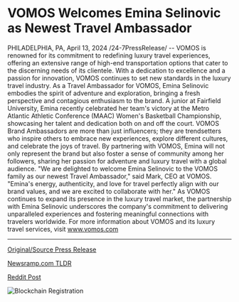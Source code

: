 # VOMOS Welcomes Emina Selinovic as Newest Travel Ambassador

PHILADELPHIA, PA, April 13, 2024 /24-7PressRelease/ -- VOMOS is renowned for its commitment to redefining luxury travel experiences, offering an extensive range of high-end transportation options that cater to the discerning needs of its clientele. With a dedication to excellence and a passion for innovation, VOMOS continues to set new standards in the luxury travel industry.  As a Travel Ambassador for VOMOS, Emina Selinovic embodies the spirit of adventure and exploration, bringing a fresh perspective and contagious enthusiasm to the brand. A junior at Fairfield University, Emina recently celebrated her team's victory at the Metro Atlantic Athletic Conference (MAAC) Women's Basketball Championship, showcasing her talent and dedication both on and off the court.  VOMOS Brand Ambassadors are more than just influencers; they are trendsetters who inspire others to embrace new experiences, explore different cultures, and celebrate the joys of travel. By partnering with VOMOS, Emina will not only represent the brand but also foster a sense of community among her followers, sharing her passion for adventure and luxury travel with a global audience. "We are delighted to welcome Emina Selinovic to the VOMOS family as our newest Travel Ambassador," said Mark, CEO at VOMOS. "Emina's energy, authenticity, and love for travel perfectly align with our brand values, and we are excited to collaborate with her."  As VOMOS continues to expand its presence in the luxury travel market, the partnership with Emina Selinovic underscores the company's commitment to delivering unparalleled experiences and fostering meaningful connections with travelers worldwide. For more information about VOMOS and its luxury travel services, visit www.vomos.com 

---

[Original/Source Press Release](https://www.24-7pressrelease.com/press-release/510043/vomos-welcomes-emina-selinovic-as-newest-travel-ambassador)
                    

[Newsramp.com TLDR](None) 



[Reddit Post](https://www.reddit.com/r/TravelAndLeisureNews/comments/1c2w3j3/vomos_welcomes_emina_selinovic_as_new_travel/) 



![Blockchain Registration](https://cdn.newsramp.app/24-7PressRelease/qrcode/244/13/tarovhNg.webp)